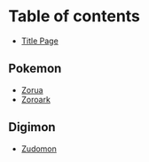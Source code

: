# Table of contents

* [Title Page](README.md)

## Pokemon

* [Zorua](pokemon/zorua.md)
* [Zoroark](pokemon/zoroark.md)

## Digimon

* [Zudomon](digimon/zudomon.md)

